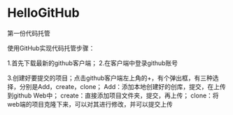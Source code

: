 # HelloGitHub
第一份代码托管

使用GitHub实现代码托管步骤：
 
 1.首先下载最新的github客户端；
 2.在客户端中登录github账号
 
 3.创建好要提交的项目；点击github客户端左上角的+，有个弹出框，有三种选择，分别是Add，create，clone；
   Add：添加本地创建好的创库，提交，在上传到github Web中；
   create：直接添加项目文件夹，提交，再上传；
   clone：将web端的项目克隆下来，可以对其进行修改，并可以提交上传
